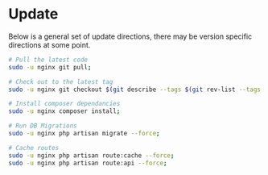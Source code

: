 # Update

Below is a general set of update directions, there may be version specific directions at some point.

```bash
# Pull the latest code
sudo -u nginx git pull;

# Check out to the latest tag
sudo -u nginx git checkout $(git describe --tags $(git rev-list --tags --max-count=1));

# Install composer dependancies
sudo -u nginx composer install;

# Run DB Migrations
sudo -u nginx php artisan migrate --force;

# Cache routes
sudo -u nginx php artisan route:cache --force;
sudo -u nginx php artisan route:api --force;
```
